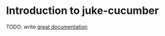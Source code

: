 # Introduction to juke-cucumber

TODO: write [great documentation](http://jacobian.org/writing/what-to-write/)

